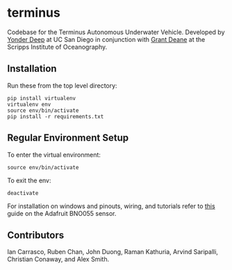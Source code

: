 # terminus
Codebase for the Terminus Autonomous Underwater Vehicle. Developed by [Yonder Deep](http://yonderdeep.org) at UC San Diego in conjunction with [Grant Deane](https://scripps.ucsd.edu/labs/stokes/grant-deane-researcher-profile/#1483576076935-e1a1fd7e-f2ac) at the Scripps Institute of Oceanography.


## Installation
Run these from the top level directory:
```
pip install virtualenv
virtualenv env
source env/bin/activate
pip install -r requirements.txt
```

## Regular Environment Setup
To enter the virtual environment:
```
source env/bin/activate
```

To exit the env:
```
deactivate
```

For installation on windows and pinouts, wiring, and tutorials refer to [this](https://learn.adafruit.com/adafruit-bno055-absolute-orientation-sensor/arduino-code) guide on the Adafruit BNO055 sensor.


## Contributors

Ian Carrasco, Ruben Chan, John Duong, Raman Kathuria, Arvind Saripalli, Christian Conaway, and Alex Smith.
